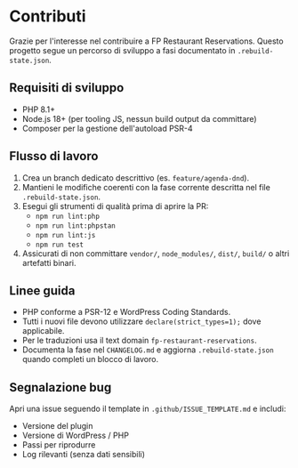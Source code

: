 # Contributi

Grazie per l'interesse nel contribuire a FP Restaurant Reservations. Questo progetto segue un percorso di sviluppo a fasi documentato in `.rebuild-state.json`.

## Requisiti di sviluppo

- PHP 8.1+
- Node.js 18+ (per tooling JS, nessun build output da committare)
- Composer per la gestione dell'autoload PSR-4

## Flusso di lavoro

1. Crea un branch dedicato descrittivo (es. `feature/agenda-dnd`).
2. Mantieni le modifiche coerenti con la fase corrente descritta nel file `.rebuild-state.json`.
3. Esegui gli strumenti di qualità prima di aprire la PR:
   - `npm run lint:php`
   - `npm run lint:phpstan`
   - `npm run lint:js`
   - `npm run test`
4. Assicurati di non committare `vendor/`, `node_modules/`, `dist/`, `build/` o altri artefatti binari.

## Linee guida

- PHP conforme a PSR-12 e WordPress Coding Standards.
- Tutti i nuovi file devono utilizzare `declare(strict_types=1);` dove applicabile.
- Per le traduzioni usa il text domain `fp-restaurant-reservations`.
- Documenta la fase nel `CHANGELOG.md` e aggiorna `.rebuild-state.json` quando completi un blocco di lavoro.

## Segnalazione bug

Apri una issue seguendo il template in `.github/ISSUE_TEMPLATE.md` e includi:
- Versione del plugin
- Versione di WordPress / PHP
- Passi per riprodurre
- Log rilevanti (senza dati sensibili)
